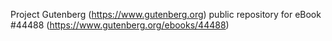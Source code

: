 Project Gutenberg (https://www.gutenberg.org) public repository for eBook #44488 (https://www.gutenberg.org/ebooks/44488)
